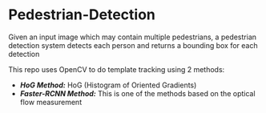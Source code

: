 # Pedestrian-Detection
Given an input image which may contain multiple pedestrians, a pedestrian detection system detects each person and returns a bounding box for each detection


This repo uses OpenCV to do template tracking using 2 methods:
* ***HoG Method:*** HoG (Histogram of Oriented Gradients)
* ***Faster-RCNN Method:*** This is one of the methods based on the optical flow measurement

